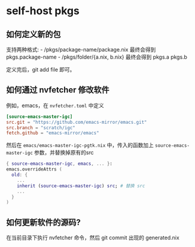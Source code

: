 # self-host pkgs

## 如何定义新的包

支持两种格式:
    - /pkgs/package-name/package.nix 最终会得到 pkgs.package-name
    - /pkgs/folder/{a.nix, b.nix} 最终会得到 pkgs.a pkgs.b

定义完后，git add file 即可。

## 如何通过 nvfetcher 修改软件
例如，emacs，在 `nvfetcher.toml` 中定义
``` toml
[source-emacs-master-igc]
src.git = "https://github.com/emacs-mirror/emacs.git"
src.branch = "scratch/igc"
fetch.github = "emacs-mirror/emacs"
```

然后在 `emacs/emacs-master-igc-pgtk.nix` 中，传入的函数加上 `source-emacs-master-igc` 参数，并替换掉原有的src
``` nix
{ source-emacs-master-igc, emacs, ... }:
emacs.overrideAttrs (
  old: {
    ...
    inherit (source-emacs-master-igc) src; # 替换 src
    ...
  }
)
```

## 如何更新软件的源码?

在当前目录下执行 nvfetcher 命令，然后 git commit 出现的 generated.nix
